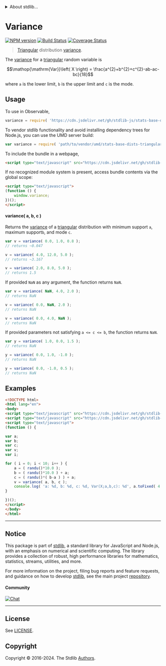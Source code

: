 <!--

@license Apache-2.0

Copyright (c) 2018 The Stdlib Authors.

Licensed under the Apache License, Version 2.0 (the "License");
you may not use this file except in compliance with the License.
You may obtain a copy of the License at

   http://www.apache.org/licenses/LICENSE-2.0

Unless required by applicable law or agreed to in writing, software
distributed under the License is distributed on an "AS IS" BASIS,
WITHOUT WARRANTIES OR CONDITIONS OF ANY KIND, either express or implied.
See the License for the specific language governing permissions and
limitations under the License.

-->


<details>
  <summary>
    About stdlib...
  </summary>
  <p>We believe in a future in which the web is a preferred environment for numerical computation. To help realize this future, we've built stdlib. stdlib is a standard library, with an emphasis on numerical and scientific computation, written in JavaScript (and C) for execution in browsers and in Node.js.</p>
  <p>The library is fully decomposable, being architected in such a way that you can swap out and mix and match APIs and functionality to cater to your exact preferences and use cases.</p>
  <p>When you use stdlib, you can be absolutely certain that you are using the most thorough, rigorous, well-written, studied, documented, tested, measured, and high-quality code out there.</p>
  <p>To join us in bringing numerical computing to the web, get started by checking us out on <a href="https://github.com/stdlib-js/stdlib">GitHub</a>, and please consider <a href="https://opencollective.com/stdlib">financially supporting stdlib</a>. We greatly appreciate your continued support!</p>
</details>

# Variance

[![NPM version][npm-image]][npm-url] [![Build Status][test-image]][test-url] [![Coverage Status][coverage-image]][coverage-url] <!-- [![dependencies][dependencies-image]][dependencies-url] -->

> [Triangular][triangular-distribution] distribution [variance][variance].

<!-- Section to include introductory text. Make sure to keep an empty line after the intro `section` element and another before the `/section` close. -->

<section class="intro">

The [variance][variance] for a [triangular][triangular-distribution] random variable is

<!-- <equation class="equation" label="eq:triangular_variance" align="center" raw="\operatorname{Var}\left( X \right) = \frac{a^{2}+b^{2}+c^{2}-ab-ac-bc}{18}" alt="Variance for a triangular distribution."> -->

```math
\mathop{\mathrm{Var}}\left( X \right) = \frac{a^{2}+b^{2}+c^{2}-ab-ac-bc}{18}
```

<!-- <div class="equation" align="center" data-raw-text="\operatorname{Var}\left( X \right) = \frac{a^{2}+b^{2}+c^{2}-ab-ac-bc}{18}" data-equation="eq:triangular_variance">
    <img src="https://cdn.jsdelivr.net/gh/stdlib-js/stdlib@51534079fef45e990850102147e8945fb023d1d0/lib/node_modules/@stdlib/stats/base/dists/triangular/variance/docs/img/equation_triangular_variance.svg" alt="Variance for a triangular distribution.">
    <br>
</div> -->

<!-- </equation> -->

where `a` is the lower limit, `b` is the upper limit and `c` is the mode.

</section>

<!-- /.intro -->

<!-- Package usage documentation. -->



<section class="usage">

## Usage

To use in Observable,

```javascript
variance = require( 'https://cdn.jsdelivr.net/gh/stdlib-js/stats-base-dists-triangular-variance@v0.2.0-umd/browser.js' )
```

To vendor stdlib functionality and avoid installing dependency trees for Node.js, you can use the UMD server build:

```javascript
var variance = require( 'path/to/vendor/umd/stats-base-dists-triangular-variance/index.js' )
```

To include the bundle in a webpage,

```html
<script type="text/javascript" src="https://cdn.jsdelivr.net/gh/stdlib-js/stats-base-dists-triangular-variance@v0.2.0-umd/browser.js"></script>
```

If no recognized module system is present, access bundle contents via the global scope:

```html
<script type="text/javascript">
(function () {
    window.variance;
})();
</script>
```

#### variance( a, b, c )

Returns the [variance][variance] of a [triangular][triangular-distribution] distribution with minimum support `a`, maximum support`b`, and mode `c`.

```javascript
var v = variance( 0.0, 1.0, 0.8 );
// returns ~0.047

v = variance( 4.0, 12.0, 5.0 );
// returns ~3.167

v = variance( 2.0, 8.0, 5.0 );
// returns 1.5
```

If provided `NaN` as any argument, the function returns `NaN`.

```javascript
var v = variance( NaN, 4.0, 2.0 );
// returns NaN

v = variance( 0.0, NaN, 2.0 );
// returns NaN

v = variance( 0.0, 4.0, NaN );
// returns NaN
```

If provided parameters not satisfying `a <= c <= b`, the function returns `NaN`.

```javascript
var y = variance( 1.0, 0.0, 1.5 );
// returns NaN

y = variance( 0.0, 1.0, -1.0 );
// returns NaN

y = variance( 0.0, -1.0, 0.5 );
// returns NaN
```

</section>

<!-- /.usage -->

<!-- Package usage notes. Make sure to keep an empty line after the `section` element and another before the `/section` close. -->

<section class="notes">

</section>

<!-- /.notes -->

<!-- Package usage examples. -->

<section class="examples">

## Examples

<!-- eslint no-undef: "error" -->

```html
<!DOCTYPE html>
<html lang="en">
<body>
<script type="text/javascript" src="https://cdn.jsdelivr.net/gh/stdlib-js/random-base-randu@umd/browser.js"></script>
<script type="text/javascript" src="https://cdn.jsdelivr.net/gh/stdlib-js/stats-base-dists-triangular-variance@v0.2.0-umd/browser.js"></script>
<script type="text/javascript">
(function () {

var a;
var b;
var c;
var v;
var i;

for ( i = 0; i < 10; i++ ) {
    a = ( randu()*10.0 );
    b = ( randu()*10.0 ) + a;
    c = ( randu()*( b-a ) ) + a;
    v = variance( a, b, c );
    console.log( 'a: %d, b: %d, c: %d, Var(X;a,b,c): %d', a.toFixed( 4 ), b.toFixed( 4 ), c.toFixed( 4 ), v.toFixed( 4 ) );
}

})();
</script>
</body>
</html>
```

</section>

<!-- /.examples -->

<!-- Section to include cited references. If references are included, add a horizontal rule *before* the section. Make sure to keep an empty line after the `section` element and another before the `/section` close. -->

<section class="references">

</section>

<!-- /.references -->

<!-- Section for related `stdlib` packages. Do not manually edit this section, as it is automatically populated. -->

<section class="related">

</section>

<!-- /.related -->

<!-- Section for all links. Make sure to keep an empty line after the `section` element and another before the `/section` close. -->


<section class="main-repo" >

* * *

## Notice

This package is part of [stdlib][stdlib], a standard library for JavaScript and Node.js, with an emphasis on numerical and scientific computing. The library provides a collection of robust, high performance libraries for mathematics, statistics, streams, utilities, and more.

For more information on the project, filing bug reports and feature requests, and guidance on how to develop [stdlib][stdlib], see the main project [repository][stdlib].

#### Community

[![Chat][chat-image]][chat-url]

---

## License

See [LICENSE][stdlib-license].


## Copyright

Copyright &copy; 2016-2024. The Stdlib [Authors][stdlib-authors].

</section>

<!-- /.stdlib -->

<!-- Section for all links. Make sure to keep an empty line after the `section` element and another before the `/section` close. -->

<section class="links">

[npm-image]: http://img.shields.io/npm/v/@stdlib/stats-base-dists-triangular-variance.svg
[npm-url]: https://npmjs.org/package/@stdlib/stats-base-dists-triangular-variance

[test-image]: https://github.com/stdlib-js/stats-base-dists-triangular-variance/actions/workflows/test.yml/badge.svg?branch=v0.2.0
[test-url]: https://github.com/stdlib-js/stats-base-dists-triangular-variance/actions/workflows/test.yml?query=branch:v0.2.0

[coverage-image]: https://img.shields.io/codecov/c/github/stdlib-js/stats-base-dists-triangular-variance/main.svg
[coverage-url]: https://codecov.io/github/stdlib-js/stats-base-dists-triangular-variance?branch=main

<!--

[dependencies-image]: https://img.shields.io/david/stdlib-js/stats-base-dists-triangular-variance.svg
[dependencies-url]: https://david-dm.org/stdlib-js/stats-base-dists-triangular-variance/main

-->

[chat-image]: https://img.shields.io/gitter/room/stdlib-js/stdlib.svg
[chat-url]: https://app.gitter.im/#/room/#stdlib-js_stdlib:gitter.im

[stdlib]: https://github.com/stdlib-js/stdlib

[stdlib-authors]: https://github.com/stdlib-js/stdlib/graphs/contributors

[umd]: https://github.com/umdjs/umd
[es-module]: https://developer.mozilla.org/en-US/docs/Web/JavaScript/Guide/Modules

[deno-url]: https://github.com/stdlib-js/stats-base-dists-triangular-variance/tree/deno
[deno-readme]: https://github.com/stdlib-js/stats-base-dists-triangular-variance/blob/deno/README.md
[umd-url]: https://github.com/stdlib-js/stats-base-dists-triangular-variance/tree/umd
[umd-readme]: https://github.com/stdlib-js/stats-base-dists-triangular-variance/blob/umd/README.md
[esm-url]: https://github.com/stdlib-js/stats-base-dists-triangular-variance/tree/esm
[esm-readme]: https://github.com/stdlib-js/stats-base-dists-triangular-variance/blob/esm/README.md
[branches-url]: https://github.com/stdlib-js/stats-base-dists-triangular-variance/blob/main/branches.md

[stdlib-license]: https://raw.githubusercontent.com/stdlib-js/stats-base-dists-triangular-variance/main/LICENSE

[triangular-distribution]: https://en.wikipedia.org/wiki/Triangular_distribution

[variance]: https://en.wikipedia.org/wiki/Variance

</section>

<!-- /.links -->
